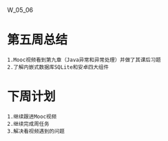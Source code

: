 W_05_06

# 第五周总结

    1.Mooc视频看到第九章（Java异常和异常处理）并做了其课后习题
    2.了解内嵌式数据库SQLite和安卓四大组件

# 下周计划

    1.继续跟进Mooc视频
    2.继续完成周任务
    3.解决看视频遇到的问题